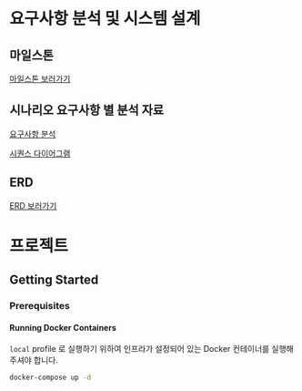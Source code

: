 # 요구사항 분석 및 시스템 설계
## 마일스톤
[마일스톤 보러가기](https://github.com/nacoon53/ticketing-service-api/milestones)

## 시나리오 요구사항 별 분석 자료
[요구사항 분석](https://github.com/nacoon53/ticketing-service-api/wiki/1.-%EC%9A%94%EA%B5%AC%EC%82%AC%ED%95%AD-%EB%B6%84%EC%84%9D)

[시퀀스 다이어그램](https://github.com/nacoon53/ticketing-service-api/wiki/2.-%EC%8B%9C%ED%80%80%EC%8A%A4-%EB%8B%A4%EC%9D%B4%EC%96%B4%EA%B7%B8%EB%9E%A8)

## ERD
[ERD 보러가기](https://github.com/nacoon53/ticketing-service-api/wiki/3.-ERD)

# 프로젝트

## Getting Started

### Prerequisites

#### Running Docker Containers

`local` profile 로 실행하기 위하여 인프라가 설정되어 있는 Docker 컨테이너를 실행해주셔야 합니다.

```bash
docker-compose up -d
```